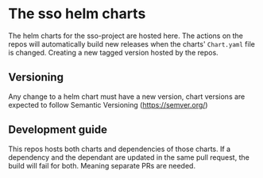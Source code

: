 # The sso helm charts

The helm charts for the sso-project are hosted here.  The actions on the repos will automatically build new releases when the charts' `Chart.yaml` file is changed.  Creating a new tagged version hosted by the repos.

## Versioning

Any change to a helm chart must have a new version, chart versions are expected to follow Semantic Versioning (https://semver.org/)

## Development guide

This repos hosts both charts and dependencies of those charts.  If a dependency and the dependant are updated in the same pull request, the build will fail for both. Meaning separate PRs are needed.
